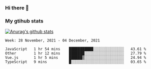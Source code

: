 ### Hi there 👋

### My gtihub stats

[![Anurag's github stats](https://github-readme-stats.vercel.app/api?username=gaozhidong)](https://github.com/gaozhidong/github-readme-stats)

<!--START_SECTION:waka-->
```text
Week: 28 November, 2021 - 04 December, 2021

JavaScript   1 hr 54 mins    ███████████░░░░░░░░░░░░░░   43.61 % 
Other        1 hr 12 mins    ███████░░░░░░░░░░░░░░░░░░   27.79 % 
Vue.js       1 hr 5 mins     ██████▒░░░░░░░░░░░░░░░░░░   24.94 % 
TypeScript   9 mins          █░░░░░░░░░░░░░░░░░░░░░░░░   03.65 % 
```
<!--END_SECTION:waka-->